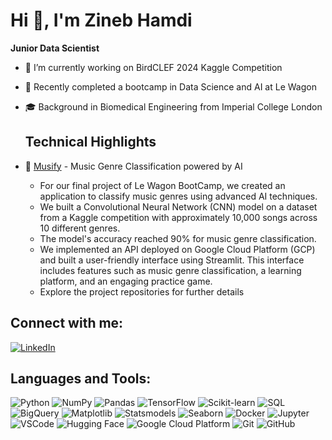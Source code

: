 # Hi 👋, I'm Zineb Hamdi

**Junior Data Scientist**

- 🌱  I’m currently working on BirdCLEF 2024 Kaggle Competition
- 🚀 Recently completed a bootcamp in Data Science and AI at Le Wagon
- 🎓 Background in Biomedical Engineering from Imperial College London

  ## Technical Highlights

- 🎵 [Musify](#) - Music Genre Classification powered by AI
  - For our final project of Le Wagon BootCamp, we created an application to classify music genres using advanced AI techniques.
  - We built a Convolutional Neural Network (CNN) model on a dataset from a Kaggle competition with approximately 10,000 songs across 10 different genres.
  - The model's accuracy reached 90% for music genre classification.
  - We implemented an API deployed on Google Cloud Platform (GCP) and built a user-friendly interface using Streamlit. This interface includes features such as music genre classification, a learning platform, and an engaging practice game.
  - Explore the project repositories for further details

## Connect with me:
[![LinkedIn](https://img.shields.io/badge/-LinkedIn-blue?style=flat&logo=Linkedin&logoColor=white)](https://www.linkedin.com/in/zineb-hamdi/)

## Languages and Tools:
![Python](https://img.shields.io/badge/-Python-black?style=flat-square&logo=python)
![NumPy](https://img.shields.io/badge/-NumPy-black?style=flat-square&logo=numpy)
![Pandas](https://img.shields.io/badge/-Pandas-black?style=flat-square&logo=pandas)
![TensorFlow](https://img.shields.io/badge/-TensorFlow-black?style=flat-square&logo=tensorflow)
![Scikit-learn](https://img.shields.io/badge/-Scikit--learn-black?style=flat-square&logo=scikit-learn)
![SQL](https://img.shields.io/badge/-SQL-black?style=flat-square&logo=sql)
![BigQuery](https://img.shields.io/badge/-BigQuery-black?style=flat-square&logo=google-cloud)
![Matplotlib](https://img.shields.io/badge/-Matplotlib-black?style=flat-square&logo=matplotlib)
![Statsmodels](https://img.shields.io/badge/-Statsmodels-black?style=flat-square&logo=python)
![Seaborn](https://img.shields.io/badge/-Seaborn-black?style=flat-square&logo=python)
![Docker](https://img.shields.io/badge/-Docker-black?style=flat-square&logo=docker)
![Jupyter](https://img.shields.io/badge/-Jupyter-black?style=flat-square&logo=jupyter)
![VSCode](https://img.shields.io/badge/-VSCode-black?style=flat-square&logo=visual-studio-code)
![Hugging Face](https://img.shields.io/badge/-Hugging%20Face-black?style=flat-square&logo=hugging-face)
![Google Cloud Platform](https://img.shields.io/badge/-Google%20Cloud%20Platform-black?style=flat-square&logo=google-cloud)
![Git](https://img.shields.io/badge/-Git-black?style=flat-square&logo=git)
![GitHub](https://img.shields.io/badge/-GitHub-black?style=flat-square&logo=github)


